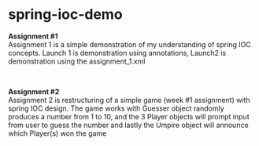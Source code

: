 # spring-ioc-demo

<b>Assignment #1</b>
<br>
Assignment 1 is a simple demonstration of my understanding of spring IOC concepts. Launch 1 is demonstration using annotations, Launch2 is demonstration using the assignment_1.xml

<br>

<b>Assignment #2</b>
<br>
Assignment 2 is restructuring of a simple game (week #1 assignment) with spring IOC design. The game works with Guesser object randomly produces a number from 1 to 10, and the 3 Player objects will prompt input from user to guess the number and lastly the Umpire object will announce which Player(s) won the game
